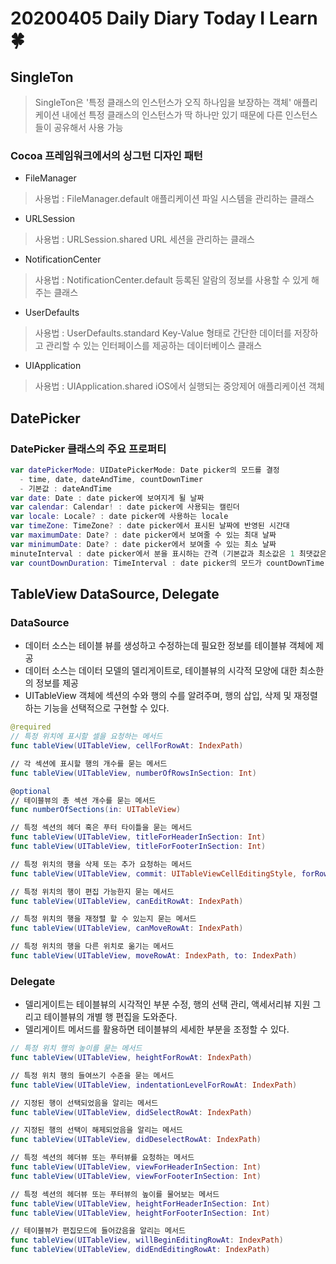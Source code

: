 # 20200405 Daily Diary Today I Learn🍀

## SingleTon
> SingleTon은 '특정 클래스의 인스턴스가 오직 하나임을 보장하는 객체'
> 애플리케이션 내에선 특정 클래스의 인스턴스가 딱 하나만 있기 때문에 다른 인스턴스들이 공유해서 사용 가능

### Cocoa 프레임워크에서의 싱그턴 디자인 패턴
- FileManager
> 사용법 : FileManager.default
> 애플리케이션 파일 시스템을 관리하는 클래스

- URLSession
> 사용법 : URLSession.shared
> URL 세션을 관리하는 클래스

- NotificationCenter
> 사용법 : NotificationCenter.default
> 등록된 알람의 정보를 사용할 수 있게 해주는 클래스

- UserDefaults
> 사용법 : UserDefaults.standard
> Key-Value 형태로 간단한 데이터를 저장하고 관리할 수 있는 인터페이스를 제공하는 데이터베이스 클래스

- UIApplication
> 사용법 : UIApplication.shared
> iOS에서 실행되는 중앙제어 애플리케이션 객체


## DatePicker

### DatePicker 클래스의 주요 프로퍼티
```Swift
var datePickerMode: UIDatePickerMode: Date picker의 모드를 결정
  - time, date, dateAndTime, countDownTimer
  - 기본값 : dateAndTime
var date: Date : date picker에 보여지게 될 날짜
var calendar: Calendar! : date picker에 사용되는 캘린더
var locale: Locale? : date picker에 사용하는 locale
var timeZone: TimeZone? : date picker에서 표시된 날짜에 반영된 시간대
var maximumDate: Date? : date picker에서 보여줄 수 있는 최대 날짜
var minimumDate: Date? : date picker에서 보여줄 수 있는 최소 날짜
minuteInterval : date picker에서 분을 표시하는 간격 (기본값과 최소값은 1 최댓값은 30)
var countDownDuration: TimeInterval : date picker의 모드가 countDownTimer로 설정될 경우 date picker에 표시되는 초기값
```

## TableView DataSource, Delegate

### DataSource
- 데이터 소스는 테이블 뷰를 생성하고 수정하는데 필요한 정보를 테이블뷰 객체에 제공
- 데이터 소스는 데이터 모델의 델리게이트로, 테이블뷰의 시각적 모양에 대한 최소한의 정보를 제공
- UITableView 객체에 섹션의 수와 행의 수를 알려주며, 행의 삽입, 삭제 및 재정렬하는 기능을 선택적으로 구현할 수 있다.

```Swift
@required
// 특정 위치에 표시할 셀을 요청하는 메서드
func tableView(UITableView, cellForRowAt: IndexPath)

// 각 섹션에 표시할 행의 개수를 묻는 메서드
func tableView(UITableView, numberOfRowsInSection: Int)

@optional
// 테이블뷰의 총 섹션 개수를 묻는 메서드
func numberOfSections(in: UITableView)

// 특정 섹션의 헤더 혹은 푸터 타이틀을 묻는 메서드
func tableView(UITableView, titleForHeaderInSection: Int)
func tableView(UITableView, titleForFooterInSection: Int)

// 특정 위치의 행을 삭제 또는 추가 요청하는 메서드
func tableView(UITableView, commit: UITableViewCellEditingStyle, forRowAt: IndexPath)

// 특정 위치의 행이 편집 가능한지 묻는 메서드
func tableView(UITableView, canEditRowAt: IndexPath)

// 특정 위치의 행을 재정렬 할 수 있는지 묻는 메서드
func tableView(UITableView, canMoveRowAt: IndexPath)

// 특정 위치의 행을 다른 위치로 옮기는 메서드
func tableView(UITableView, moveRowAt: IndexPath, to: IndexPath)
```

### Delegate
- 델리게이트는 테이블뷰의 시각적인 부분 수정, 행의 선택 관리, 액세서리뷰 지원 그리고 테이블뷰의 개별 행 편집을 도와준다.
- 델리게이트 메서드를 활용하면 테이블뷰의 세세한 부분을 조정할 수 있다.

```Swift
// 특정 위치 행의 높이를 묻는 메서드
func tableView(UITableView, heightForRowAt: IndexPath)

// 특정 위치 행의 들여쓰기 수준을 묻는 메서드
func tableView(UITableView, indentationLevelForRowAt: IndexPath)

// 지정된 행이 선택되었음을 알리는 메서드
func tableView(UITableView, didSelectRowAt: IndexPath)

// 지정된 행의 선택이 해제되었음을 알리는 메서드
func tableView(UITableView, didDeselectRowAt: IndexPath)

// 특정 섹션의 헤더뷰 또는 푸터뷰를 요청하는 메서드
func tableView(UITableView, viewForHeaderInSection: Int)
func tableView(UITableView, viewForFooterInSection: Int)

// 특정 섹션의 헤더뷰 또는 푸터뷰의 높이를 물어보는 메서드
func tableView(UITableView, heightForHeaderInSection: Int)
func tableView(UITableView, heightForFooterInSection: Int)

// 테이블뷰가 편집모드에 들어갔음을 알리는 메서드
func tableView(UITableView, willBeginEditingRowAt: IndexPath)
func tableView(UITableView, didEndEditingRowAt: IndexPath)
```
